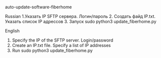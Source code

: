 auto-update-software-fiberhome

Russian
1.Указать IP SFTP сервера. Логин/пароль
2. Создать файд IP.txt. Указать список IP адрессов
3. Запуск sudo python3 update_fiberhome.py

English
1. Specify the IP of the SFTP server. Login/password
2. Create an IP.txt file. Specify a list of IP addresses
3. Run sudo python3 update_fiberhome.py
